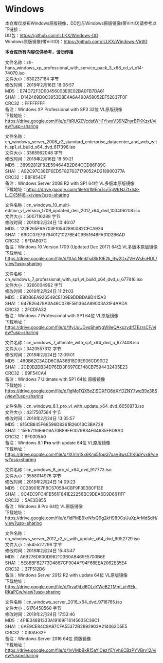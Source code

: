 # Windows  
本仓库仅发布Windows原版镜像，DD包与Windows原版镜像(带VirtIO)请参考以下链接：  
DD包：https://github.com/ILLKX/Windows-DD  
Windows原版镜像(带VirtIO)：https://github.com/ILLKX/Windows-VirtIO  

<strong>本仓库所有内容仅供参考，请勿传播</strong>  

文件名称：zh-hans_windows_xp_professional_with_service_pack_3_x86_cd_vl_x14-74070.iso  
文件大小：630237184 字节  
修改时间：2018年2月16日 18:06:57  
MD5     ：E74D72F3D90456003E9E02BA0FB7DA61  
SHA1    ：D142469D0C3953D8E4A6A490A58052EF52837F0F  
CRC32   ：FFFFFFFF  
备注：Windows XP Professional with SP3 32位 VL原版镜像  
下载地址：https://drive.google.com/file/d/1tRUGZVcdstWH1YIwxV39NZhyrBPKKzxf/view?usp=sharing  

文件名称：cn_windows_server_2008_r2_standard_enterprise_datacenter_and_web_with_sp1_vl_build_x64_dvd_617396.iso  
文件大小：3368962048 字节  
修改时间：2018年2月16日 18:59:21  
MD5     ：38992812F82E594644B2D64CCD86F89C  
SHA1    ：A92C97C38EF6ED5F827637179052AD218900377A  
CRC32   ：B8F854DF  
备注：Windows Server 2008 R2 with SP1 64位 VL多版本原版镜像  
下载地址：https://drive.google.com/file/d/1MEmTsvTqWIrNzZtxls8-L_CK5f4j8i-x/view?usp=sharing

文件名称：cn_windows_10_multi-edition_vl_version_1709_updated_dec_2017_x64_dvd_100406208.iso  
文件大小：5007116288 字节  
修改时间：2018年2月24日 10:46:07  
MD5     ：122E265F9A703F10542890082CFCA924  
SHA1    ：69DC07E7B7940121027BE4C9B51648FA31D2B6AD  
CRC32   ：6FDAB07C  
备注：Windows 10 Version 1709 (Updated Dec 2017) 64位 VL多版本原版镜像  
下载地址：https://drive.google.com/file/d/1UuLNmkfsdSk10E2k_Rw2DxZVHWsEoHDL/view?usp=sharing

文件名称：cn_windows_7_professional_with_sp1_vl_build_x64_dvd_u_677816.iso  
文件大小：3266004992 字节  
修改时间：2018年2月24日 11:21:03  
MD5     ：E9DB6EA926549CE109E9DDBDA9D415A3  
SHA1    ：647B26479A3A46C078F5B1364A89003A31F4AADA  
CRC32   ：2FCDFA32  
备注：Windows 7 Professional with SP1 64位 VL原版镜像  
下载地址：https://drive.google.com/file/d/1fyUuUDyqSheNgW8eQAkxzydIfZEzrsCF/view?usp=sharing

文件名称：cn_windows_7_ultimate_with_sp1_x64_dvd_u_677408.iso  
文件大小：3420557312 字节  
修改时间：2018年2月24日 12:09:01  
MD5     ：480B62C3ACD6C8A36B18D9E906CD90D2  
SHA1    ：2CE0B2DB34D76ED3F697CE148CB7594432405E23  
CRC32   ：69F54CA4  
备注：Windows 7 Ultimate with SP1 64位 原版镜像  
下载地址：https://drive.google.com/file/d/1gMoTQX5eZiSCXFO6dXYDZNY7wcB9e38S/view?usp=sharing

文件名称：cn_windows_8.1_pro_vl_with_update_x64_dvd_6050873.iso  
文件大小：4317507584 字节  
修改时间：2018年2月24日 13:35:57  
MD5     ：815CB845F68596D8361B26013C3BA728  
SHA1    ：15F67116E6616A70B89EE0079B34E64635FBD8A0  
CRC32   ：6F0305A0  
备注：Windows 8.1 <strong>Pro</strong> with update 64位 VL原版镜像  
下载地址：https://drive.google.com/file/d/1XVIn1Sx6Kmi5fppG7oaV3wsChK6pYvx9/view?usp=sharing

文件名称：cn_windows_8_pro_vl_x64_dvd_917773.iso  
文件大小：3558014976 字节  
修改时间：2018年2月24日 14:09:23  
MD5     ：0C28901E7F8C670584CBF9F3E3B0F13E  
SHA1    ：9C4EC9FC4FB561F841E22256BC9DEA6D9D6611FF  
CRC32   ：5AE3D855  
备注：Windows 8 Pro 64位 VL原版镜像  
下载地址：https://drive.google.com/file/d/1dPMB9krNfxQ9g2kH980CsUuXpArMdSdH/view?usp=sharing

文件名称：cn_windows_server_2012_r2_vl_with_update_x64_dvd_6052729.iso  
文件大小：5545527296 字节  
修改时间：2018年2月24日 15:43:47  
MD5     ：A69276D600D9621D3B0AB465E5700B6E  
SHA1    ：5E88BF62773D4867CF904AF94F66EEA2062E35E4  
CRC32   ：37F512D6  
备注：Windows Server 2012 R2 with update 64位 VL原版镜像  
下载地址：https://drive.google.com/file/d/1rva9jLd6OLoYWeB2TMmLuh9Ek-RKaPCw/view?usp=sharing

文件名称：cn_windows_server_2016_x64_dvd_9718765.iso  
文件大小：6176450560 字节  
修改时间：2018年2月24日 17:53:46  
MD5     ：4F1E348B1333A19169F16145635C36C1  
SHA1    ：6AE9CE84C9A97CFA55372B2892903A214062D5E5  
CRC32   ：030AE32F  
备注：Windows Server 2016 64位 原版镜像  
下载地址：https://drive.google.com/file/d/1vVMbBkR15aYiCezYEYvh6CBzPYVBrv12/view?usp=sharing
